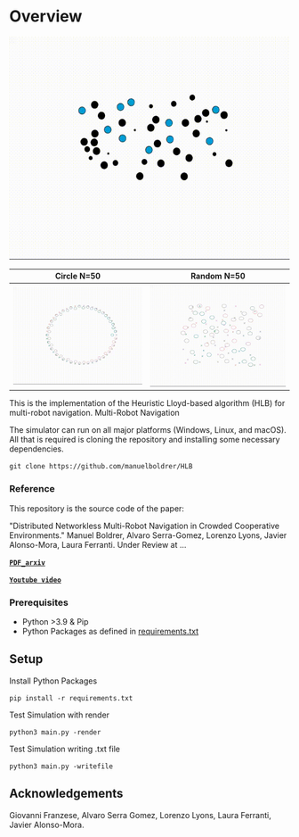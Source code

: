 # Overview

<p align="center">
<img src="videos/tud.gif" width="600" height="400"/>
</p>



Circle N=50                  |   Random N=50       | 
:-------------------------:|:-------------------------:|
![](videos/circle.gif)  | ![](videos/random.gif) | 


This is the implementation of the Heuristic Lloyd-based algorithm (HLB) for multi-robot navigation. 
Multi-Robot Navigation


The simulator can run on all major platforms (Windows, Linux, and macOS). All that is required is cloning the repository and installing some necessary dependencies.


    git clone https://github.com/manuelboldrer/HLB

### Reference
This repository is the source code of the paper: 

"Distributed Networkless Multi-Robot Navigation in Crowded Cooperative Environments."
Manuel Boldrer, Alvaro Serra-Gomez, Lorenzo Lyons, Javier Alonso-Mora, Laura Ferranti. Under Review at ...

**[`PDF_arxiv`](https://arxiv.org/pdf/????)** 

**[`Youtube video`](https://youtube/????)** 
 

### Prerequisites
- Python >3.9 & Pip
- Python Packages as defined in [requirements.txt](requirements.txt) 

## Setup
Install Python Packages
    
    pip install -r requirements.txt

Test Simulation with render

    python3 main.py -render

Test Simulation writing .txt file

    python3 main.py -writefile

## Acknowledgements

Giovanni Franzese,
Alvaro Serra Gomez,
Lorenzo Lyons,
Laura Ferranti,
Javier Alonso-Mora.







